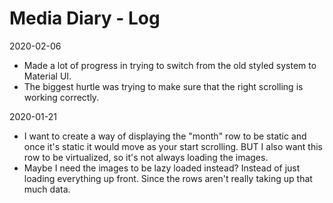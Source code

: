# Media Diary - Log

2020-02-06

- Made a lot of progress in trying to switch from the old styled system to Material UI.
- The biggest hurtle was trying to make sure that the right scrolling is working correctly.

2020-01-21

- I want to create a way of displaying the "month" row to be static and once it's static it would move as your start scrolling. BUT I also want this row to be virtualized, so it's not always loading the images.
- Maybe I need the images to be lazy loaded instead? Instead of just loading everything up front. Since the rows aren't really taking up that much data.
